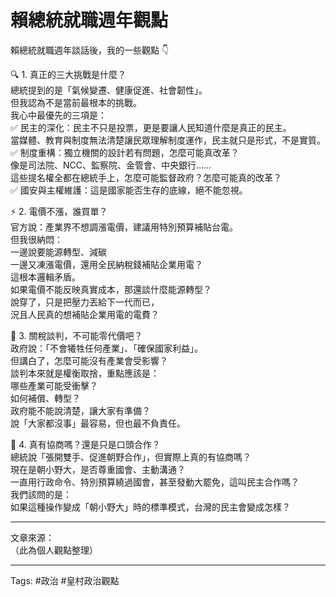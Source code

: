# 賴總統就職週年觀點

賴總統就職週年談話後，我的一些觀點 👇

🔍 1. 真正的三大挑戰是什麼？  
總統提到的是「氣候變遷、健康促進、社會韌性」。  
但我認為不是當前最根本的挑戰。  
我心中最優先的三項是：  
✅ 民主的深化：民主不只是投票，更是要讓人民知道什麼是真正的民主。  
當媒體、教育與制度無法清楚讓民眾理解制度運作，民主就只是形式，不是實質。  
✅ 制度重構：獨立機關的設計若有問題，怎麼可能真改革？  
像是司法院、NCC、監察院、金管會、中央銀行……  
這些提名權全都在總統手上，怎麼可能監督政府？怎麼可能真的改革？  
✅ 國安與主權維護：這是國家能否生存的底線，絕不能忽視。

⚡ 2. 電價不漲，誰買單？  
官方說：產業界不想調漲電價，建議用特別預算補貼台電。  
但我很納悶：  
一邊說要能源轉型、減碳  
一邊又凍漲電價，還用全民納稅錢補貼企業用電？  
這根本邏輯矛盾。  
如果電價不能反映真實成本，那還談什麼能源轉型？  
說穿了，只是把壓力丟給下一代而已，  
況且人民真的想補貼企業用電的電費？

🤝 3. 關稅談判，不可能零代價吧？  
政府說：「不會犧牲任何產業」、「確保國家利益」。  
但講白了，怎麼可能沒有產業會受影響？  
談判本來就是權衡取捨，重點應該是：  
哪些產業可能受衝擊？  
如何補償、轉型？  
政府能不能說清楚，讓大家有準備？  
說「大家都沒事」最容易，但也最不負責任。

🧩 4. 真有協商嗎？還是只是口頭合作？  
總統說「張開雙手、促進朝野合作」，但實際上真的有協商嗎？  
現在是朝小野大，是否尊重國會、主動溝通？  
一直用行政命令、特別預算繞過國會，甚至發動大罷免，這叫民主合作嗎？  
我們該問的是：  
如果這種操作變成「朝小野大」時的標準模式，台灣的民主會變成怎樣？

---

文章來源：  
（此為個人觀點整理）

---

Tags: #政治 #皇村政治觀點